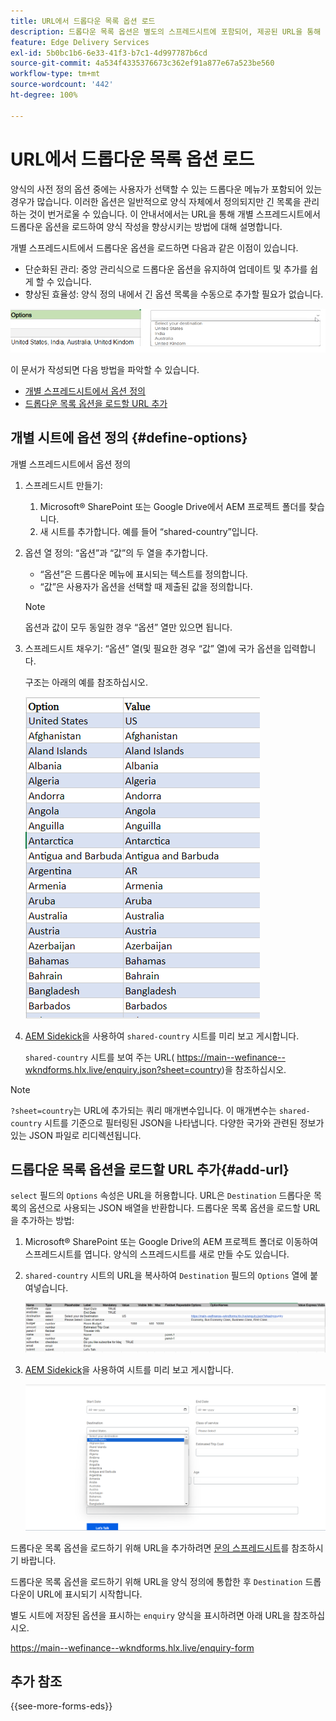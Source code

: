 ```yaml
---
title: URL에서 드롭다운 목록 옵션 로드
description: 드롭다운 목록 옵션은 별도의 스프레드시트에 포함되어, 제공된 URL을 통해 기본 스프레드시트로 가져옵니다.
feature: Edge Delivery Services
exl-id: 5b0bc1b6-6e33-41f3-b7c1-4d997787b6cd
source-git-commit: 4a534f4335376673c362ef91a877e67a523be560
workflow-type: tm+mt
source-wordcount: '442'
ht-degree: 100%

---
```



# URL에서 드롭다운 목록 옵션 로드

양식의 사전 정의 옵션 중에는 사용자가 선택할 수 있는 드롭다운 메뉴가 포함되어 있는 경우가 많습니다. 이러한 옵션은 일반적으로 양식 자체에서 정의되지만 긴 목록을 관리하는 것이 번거로울 수 있습니다. 이 안내서에서는 URL을 통해 개별 스프레드시트에서 드롭다운 옵션을 로드하여 양식 작성을 향상시키는 방법에 대해 설명합니다.


개별 스프레드시트에서 드롭다운 옵션을 로드하면 다음과 같은 이점이 있습니다.

* 단순화된 관리: 중앙 관리식으로 드롭다운 옵션을 유지하여 업데이트 및 추가를 쉽게 할 수 있습니다.
* 향상된 효율성: 양식 정의 내에서 긴 옵션 목록을 수동으로 추가할 필요가 없습니다.




![드롭다운 옵션](/help/forms/assets/drop-down-options.png)


이 문서가 작성되면 다음 방법을 파악할 수 있습니다.

* [개별 스프레드시트에서 옵션 정의](#define-options)
* [드롭다운 목록 옵션을 로드할 URL 추가](#add-url)

## 개별 시트에 옵션 정의 {#define-options}

개별 스프레드시트에서 옵션 정의

1. 스프레드시트 만들기:
   1. Microsoft® SharePoint 또는 Google Drive에서 AEM 프로젝트 폴더를 찾습니다.
   1. 새 시트를 추가합니다. 예를 들어 “shared-country”입니다.
1. 옵션 열 정의:
“옵션”과 “값”의 두 열을 추가합니다.
   * “옵션”은 드롭다운 메뉴에 표시되는 텍스트를 정의합니다.
   * “값”은 사용자가 옵션을 선택할 때 제출된 값을 정의합니다.

   >[!NOTE]
   >
   >옵션과 값이 모두 동일한 경우 “옵션” 열만 있으면 됩니다.

1. 스프레드시트 채우기:
“옵션” 열(및 필요한 경우 “값” 열)에 국가 옵션을 입력합니다.

   구조는 아래의 예를 참조하십시오.

   ![국가별 드롭다운](/help/forms/assets/drop-down-country-options.png)

1. [AEM Sidekick](https://www.aem.live/developer/tutorial#preview-and-publish-your-content)을 사용하여 `shared-country` 시트를 미리 보고 게시합니다.

   `shared-country` 시트를 보여 주는 URL(
https://main--wefinance--wkndforms.hlx.live/enquiry.json?sheet=country)을 참조하십시오.

>[!NOTE]
>
> `?sheet=country`는 URL에 추가되는 쿼리 매개변수입니다. 이 매개변수는 `shared-country` 시트를 기준으로 필터링된 JSON을 나타냅니다. 다양한 국가와 관련된 정보가 있는 JSON 파일로 리디렉션됩니다.

## 드롭다운 목록 옵션을 로드할 URL 추가{#add-url}

`select` 필드의 `Options` 속성은 URL을 허용합니다. URL은 `Destination` 드롭다운 목록의 옵션으로 사용되는 JSON 배열을 반환합니다. 드롭다운 목록 옵션을 로드할 URL을 추가하는 방법:

1. Microsoft® SharePoint 또는 Google Drive의 AEM 프로젝트 폴더로 이동하여 스프레드시트를 엽니다. 양식의 스프레드시트를 새로 만들 수도 있습니다.
1. `shared-country` 시트의 URL을 복사하여 `Destination` 필드의 `Options` 열에 붙여넣습니다.

   ![문의 스프레드시트](/help/forms/assets/drop-down-enquiry.png)

1. [AEM Sidekick](https://www.aem.live/developer/tutorial#preview-and-publish-your-content)을 사용하여 시트를 미리 보고 게시합니다.


   ![국가별 드롭다운](/help/forms/assets/load-dropdown-options-form.png)

드롭다운 목록 옵션을 로드하기 위해 URL을 추가하려면 [문의 스프레드시트](/help/forms/assets/enquiry-options.xlsx)를 참조하시기 바랍니다.

드롭다운 목록 옵션을 로드하기 위해 URL을 양식 정의에 통합한 후 `Destination` 드롭다운이 URL에 표시되기 시작합니다.

별도 시트에 저장된 옵션을 표시하는 `enquiry` 양식을 표시하려면 아래 URL을 참조하십시오.

https://main--wefinance--wkndforms.hlx.live/enquiry-form

## 추가 참조

{{see-more-forms-eds}}


